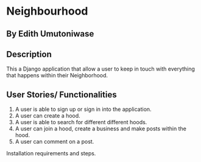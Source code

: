 # Neighbourhood

## By Edith Umutoniwase

## Description

This a Django application that allow a user to keep in touch with everything that happens within their Neighborhood.

## User Stories/ Functionalities

1. A user is able to sign up or sign in into the application.
2. A user can create a hood.
3. A user is able to search for different different hoods.
4. A user can join a hood, create a business and make posts within the hood.
5. A user can comment on a post.

Installation requirements and steps.
